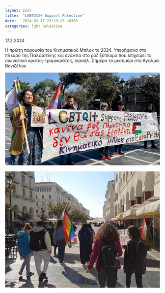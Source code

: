 ```yaml
---
layout: post
title:  "LGBTQIA+ Support Palestine"
date:   2024-02-17 23:23:23 +0300
categories: lgbt palestine
---
```


17.2.2024

Η πρώτη παρουσία του Κινηματικού Μπλοκ το 2024. Υπερήφανα στο πλευρό της Παλαιστίνης και ενάντια στο ροζ ξέπλυμα που επιχειρεί το σιωνιστικό κρατος-τρομοκράτης, Ισραήλ.
Σήμερα το μεσημέρι στο Άγαλμα Βενιζέλου

![logo](/assets/lgbt.jpg)
\
\
![logo](/assets/lgbt2.jpg)
